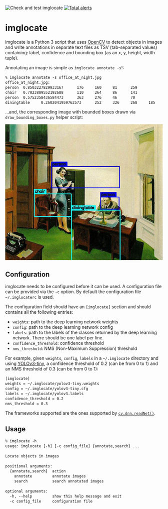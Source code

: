 ![Check and test imglocate](https://github.com/iamleot/imglocate/workflows/Check%20and%20test%20imglocate/badge.svg)
[![Total alerts](https://img.shields.io/lgtm/alerts/g/iamleot/imglocate.svg?logo=lgtm&logoWidth=18)](https://lgtm.com/projects/g/iamleot/imglocate/alerts/)

# imglocate

imglocate is a Python 3 script that uses [OpenCV](https://opencv.org/)
to detect objects in images and write annotations in separate text
files as TSV (tab-separated values) containing: label, confidence and
bounding box (as an x, y, height, width tuple).

Annotating an image is simple as `imglocate annotate -s`!:

```
% imglocate annotate -s office_at_night.jpg
office_at_night.jpg:
person  0.8503227829933167      176     160     81      259
chair   0.7023809552192688      110     264     86      141
person  0.5752358436584473      363     276     46      70
diningtable     0.2602041959762573      252     326     268     185
```

...and, the corresponding image with bounded boxes drawn via
`draw_bounding_boxes.py` helper script:

![Office at Night, Edward Hopper (1940), oil-on-canvas annotated via imglocate (chair, person, diningtable, person)](/examples/office_at_night.annotated.jpg)


## Configuration

imglocate needs to be configured before it can be used.
A configuration file can be provided via the `-c` option.
By default the configuration file `~/.imglocaterc` is used.

The configuration field should have an `[imglocate]` section and should
contains all the following entries:

 - `weights`: path to the deep learning network weights
 - `config`: path to the deep learning network config
 - `labels`: path to the labels of the classes returned by the deep learning
   network. There should be one label per line.
 - `confidence_threshold`: confidence threshold
 - `nms_threshold`: NMS (Non-Maximum Suppression) threshold

For example, given `weights`, `config`, `labels` in a `~/.imglocate`
directory and using [YOLOv3-tiny](https://pjreddie.com/darknet/yolo/),
a confidence threshold of 0.2 (can be from 0 to 1) and an NMS
threshold of 0.3 (can be from 0 to 1):

```
[imglocate]
weights = ~/.imglocate/yolov3-tiny.weights
config = ~/.imglocate/yolov3-tiny.cfg
labels = ~/.imglocate/yolov3.labels
confidence_threshold = 0.2
nms_threshold = 0.3
```

The frameworks supported are the ones supported by
[`cv.dnn.readNet()`](https://docs.opencv.org/3.4/d6/d0f/group__dnn.html#ga3b34fe7a29494a6a4295c169a7d32422).


## Usage

```
% imglocate -h
usage: imglocate [-h] [-c config_file] {annotate,search} ...

Locate objects in images

positional arguments:
  {annotate,search}  action
    annotate         annotate images
    search           search annotated images

optional arguments:
  -h, --help         show this help message and exit
  -c config_file     configuration file
```
